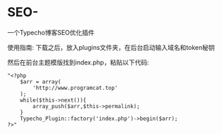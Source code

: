 # SEO-
一个Typecho博客SEO优化插件
 
 使用指南:
 下载之后，放入plugins文件夹，在后台启动输入域名和token秘钥
 
 然后在前台主题模版找到index.php，粘贴以下代码:
 
    "<?php
        $arr = array(
            'http://www.programcat.top'
        );
        while($this->next()){
            array_push($arr,$this->permalink);
        }
        Typecho_Plugin::factory('index.php')->begin($arr);
    ?>"
